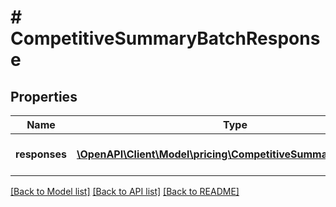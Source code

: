 # # CompetitiveSummaryBatchResponse

## Properties

Name | Type | Description | Notes
------------ | ------------- | ------------- | -------------
**responses** | [**\OpenAPI\Client\Model\pricing\CompetitiveSummaryResponse[]**](CompetitiveSummaryResponse.md) | The response list for the &#x60;competitiveSummaryBatch&#x60; operation. |

[[Back to Model list]](../../README.md#models) [[Back to API list]](../../README.md#endpoints) [[Back to README]](../../README.md)
